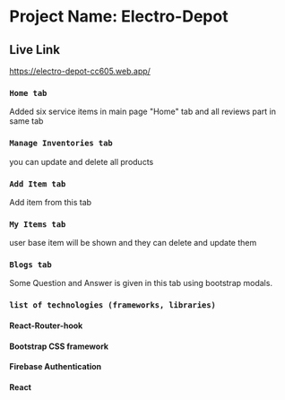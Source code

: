 # Project Name: Electro-Depot

## Live Link

https://electro-depot-cc605.web.app/


### `Home tab`

Added six service items in main page "Home" tab and all reviews part in same tab

### `Manage Inventories tab`

you can update and delete all products

### `Add Item tab`

Add item from this tab

### `My Items tab`

user base item will be shown and they can delete and update them

### `Blogs tab`

Some Question and Answer is given in this tab using bootstrap modals.


### `list of technologies (frameworks, libraries)`

#### React-Router-hook
#### Bootstrap CSS framework
#### Firebase Authentication
#### React